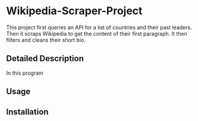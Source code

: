 # Wikipedia-Scraper-Project

This project first queries an API for a list of countries and their past leaders. Then it scraps Wikipedia to get the content 
of their first paragraph. It then filters and cleans their short bio.

## Detailed Description

In this program 

## Usage

## Installation



